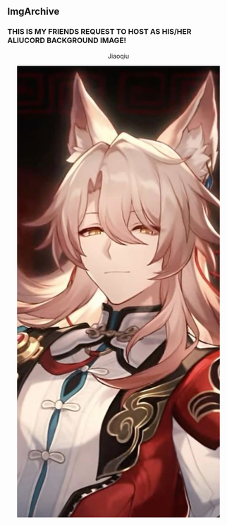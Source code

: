## ImgArchive
### THIS IS MY FRIENDS REQUEST TO HOST AS HIS/HER ALIUCORD BACKGROUND IMAGE!
<p align=center>Jiaoqiu</p>
<p align=center><img src="Proyek Baru 126 [949E3FC].png"></p>
